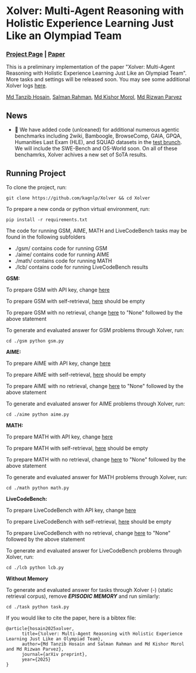 # Xolver: Multi-Agent Reasoning with Holistic Experience Learning Just Like an Olympiad Team

### [Project Page](https://kagnlp.github.io/xolver.github.io/) | [Paper](https://arxiv.org/abs/2506.14234)

This is a preliminary implementation of the paper "Xolver: Multi-Agent Reasoning with Holistic Experience Learning Just Like an Olympiad Team". More tasks and settings will be released soon. You may see some additional Xolver logs [here](https://drive.google.com/drive/folders/1O-KYcgQcEniIGfxbUcQjyZLjAzUJkr0s?usp=sharing).

[Md Tanzib Hosain](https://scholar.google.com/citations?user=3YexY9gAAAAJ&hl=en),
[Salman Rahman](https://scholar.google.com/citations?user=vr7uTc8AAAAJ&hl=en&oi=ao),
[Md Kishor Morol](https://scholar.google.com/citations?user=pjn3jg4AAAAJ&hl=en),
[Md Rizwan Parvez](https://scholar.google.com/citations?user=KhC8rtcAAAAJ&hl=en)

## News
- 📢 We have added code (unlceaned) for additional numerous agentic benchmarks including 2wiki, Bamboogle, BrowseComp, GAIA, GPQA, Humanities Last Exam (HLE), and SQUAD datasets in the [test brunch](https://github.com/kagnlp/Xolver/tree/test). We will include the SWE-Bench and OS-World soon. On all of these benchamrks, Xolver achives a new set of SoTA results.

## Running Project

To clone the project, run:

	git clone https://github.com/kagnlp/Xolver && cd Xolver

 To prepare a new conda or python virtual environment, run:
 
	pip install -r requirements.txt
 
The code for running GSM, AIME, MATH and LiveCodeBench tasks may be found in the following subfolders

* ./gsm/ contains code for running GSM
* ./aime/ contains code for running AIME
* ./math/ contains code for running MATH
* ./lcb/ contains code for running LiveCodeBench results

**GSM:**

To prepare GSM with API key, change [here](https://github.com/kagnlp/Xolver/blob/main/gsm/gsm.py#L95)

To prepare GSM with self-retrieval, [here](https://github.com/kagnlp/Xolver/blob/main/gsm/gsm.py#L239) should be empty

To prepare GSM with no retrieval, change [here](https://github.com/kagnlp/Xolver/blob/main/gsm/gsm.py#L309) to "None" followed by the above statement

To generate and evaluated answer for GSM problems through Xolver, run:

	cd ./gsm python gsm.py

 **AIME:**

To prepare AIME with API key, change [here](https://github.com/kagnlp/Xolver/blob/main/aime/aime.py#L95)

To prepare AIME with self-retrieval, [here](https://github.com/kagnlp/Xolver/blob/main/aime/aime.py#L233) should be empty

To prepare AIME with no retrieval, change [here](https://github.com/kagnlp/Xolver/blob/main/aime/aime.py#L303) to "None" followed by the above statement

To generate and evaluated answer for AIME problems through Xolver, run:

	cd ./aime python aime.py

**MATH:**

To prepare MATH with API key, change [here](https://github.com/kagnlp/Xolver/blob/main/math/math.py#L107)

To prepare MATH with self-retrieval, [here](https://github.com/kagnlp/Xolver/blob/main/math/math.py#L245) should be empty

To prepare MATH with no retrieval, change [here](https://github.com/kagnlp/Xolver/blob/main/math/math.py#L315) to "None" followed by the above statement

To generate and evaluated answer for MATH problems through Xolver, run:

	cd ./math python math.py

 **LiveCodeBench:**

To prepare LiveCodeBench with API key, change [here](https://github.com/kagnlp/Xolver/blob/main/lcb/lcb.py#L85)

To prepare LiveCodeBench with self-retrieval, [here](https://github.com/kagnlp/Xolver/blob/main/lcb/lcb.py#L305) should be empty

To prepare LiveCodeBench with no retrieval, change [here](https://github.com/kagnlp/Xolver/blob/main/lcb/lcb.py#L376) to "None" followed by the above statement

To generate and evaluated answer for LiveCodeBench problems through Xolver, run:

	cd ./lcb python lcb.py

 **Without Memory**
 
 To generate and evaluated answer for tasks through Xolver (-) (static retrieval corpus), remove ***EPISODIC MEMORY*** and run similarly:

 	cd ./task python task.py

If you would like to cite the paper, here is a bibtex file:
```
@article{hosain2025xolver,
      title={𝕏olver: Multi-Agent Reasoning with Holistic Experience Learning Just Like an Olympiad Team}, 
      author={Md Tanzib Hosain and Salman Rahman and Md Kishor Morol and Md Rizwan Parvez},
      journal={arXiv preprint},
      year={2025}
}
```
